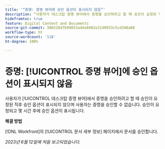 ```yaml
---
title: '“증명: 증명 뷰어에 승인 옵션이 표시되지 않음”'
description: “사용자가 데스크탑 증명 뷰어에서 증명을 승인하려고 할 때 승인이 요청된 직후 승인 옵션이 표시되지 않으며 사용자는 증명을 승인할 수 없습니다. 승인이 요청되고 몇 시간 후에 승인 옵션이 표시됩니다.”
hidefromtoc: true
feature: Digital Content and Documents
source-git-commit: 386528d7b99053a4da6982e2140933c5cd348a08
workflow-type: ht
source-wordcount: '118'
ht-degree: 100%

---
```



# 증명: [!UICONTROL 증명 뷰어]에 승인 옵션이 표시되지 않음

사용자가 [!UICONTROL 데스크탑 증명 뷰어]에서 증명을 승인하려고 할 때 승인이 요청된 직후 승인 옵션이 표시되지 않으며 사용자는 증명을 승인할 수 없습니다. 승인이 요청되고 몇 시간 후에 승인 옵션이 표시됩니다.

**해결 방법**

[!DNL Workfront]의 [!UICONTROL 문서 세부 정보] 페이지에서 문서를 승인합니다.

_2023년 6월 12일에 처음 보고되었습니다._


